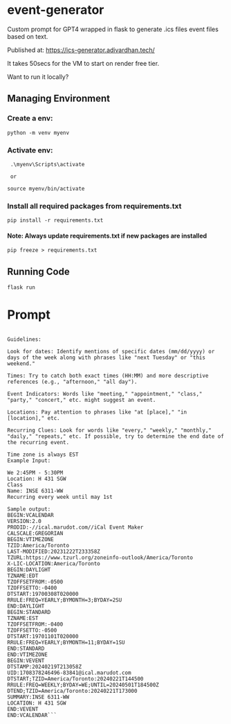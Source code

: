 # event-generator
Custom prompt for GPT4 wrapped in flask to generate .ics files event files based on text.

Published at: https://ics-generator.adivardhan.tech/

It takes 50secs for the VM to start on render free tier. 


Want to run it locally?

## Managing Environment 
### Create a env:
    python -m venv myenv

### Activate env:
     .\myenv\Scripts\activate

     or 

    source myenv/bin/activate 

### Install all required packages from requirements.txt
    pip install -r requirements.txt

#### Note: Always update requirements.txt if new packages are installed
    pip freeze > requirements.txt

## Running Code
    flask run

# Prompt

```Today's date is February 13, 2024. I am located in the Eastern Standard Time (EST) zone. I'd like you to analyze the upcoming text I provide and create an .ics file with any events you find. ONLY respond with the ics file contents and nothing else. Remember to be flexible as event information may be expressed in various ways. Also, keep an eye out for recurring events.

Guidelines:

Look for dates: Identify mentions of specific dates (mm/dd/yyyy) or days of the week along with phrases like "next Tuesday" or "this weekend."

Times: Try to catch both exact times (HH:MM) and more descriptive references (e.g., "afternoon," "all day").

Event Indicators: Words like "meeting," "appointment," "class," "party," "concert," etc. might suggest an event.

Locations: Pay attention to phrases like "at [place]," "in [location]," etc.

Recurring Clues: Look for words like "every," "weekly," "monthly," "daily," "repeats," etc. If possible, try to determine the end date of the recurring event.

Time zone is always EST
Example Input:

We 2:45PM - 5:30PM
Location: H 431 SGW
Class
Name: INSE 6311-WW
Recurring every week until may 1st

Sample output:
BEGIN:VCALENDAR
VERSION:2.0
PRODID:-//ical.marudot.com//iCal Event Maker
CALSCALE:GREGORIAN
BEGIN:VTIMEZONE
TZID:America/Toronto
LAST-MODIFIED:20231222T233358Z
TZURL:https://www.tzurl.org/zoneinfo-outlook/America/Toronto
X-LIC-LOCATION:America/Toronto
BEGIN:DAYLIGHT
TZNAME:EDT
TZOFFSETFROM:-0500
TZOFFSETTO:-0400
DTSTART:19700308T020000
RRULE:FREQ=YEARLY;BYMONTH=3;BYDAY=2SU
END:DAYLIGHT
BEGIN:STANDARD
TZNAME:EST
TZOFFSETFROM:-0400
TZOFFSETTO:-0500
DTSTART:19701101T020000
RRULE:FREQ=YEARLY;BYMONTH=11;BYDAY=1SU
END:STANDARD
END:VTIMEZONE
BEGIN:VEVENT
DTSTAMP:20240219T213058Z
UID:1708378246496-83841@ical.marudot.com
DTSTART;TZID=America/Toronto:20240221T144500
RRULE:FREQ=WEEKLY;BYDAY=WE;UNTIL=20240501T184500Z
DTEND;TZID=America/Toronto:20240221T173000
SUMMARY:INSE 6311-WW
LOCATION: H 431 SGW
END:VEVENT
END:VCALENDAR```
